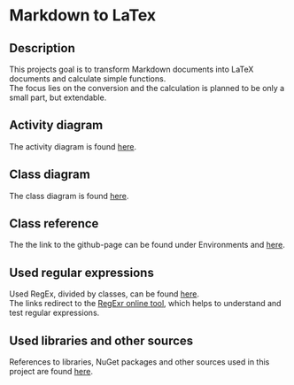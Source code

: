 # Markdown to LaTex
## Description
This projects goal is to transform Markdown documents into LaTeX documents and calculate simple functions.  
The focus lies on the conversion and the calculation is planned to be only a small part, but extendable.

## Activity diagram
The activity diagram is found [here](https://github.com/fb89zila/exam-repo_swe-sose21/wiki/Developer#activity-diagram-).

## Class diagram
The class diagram is found [here](https://github.com/fb89zila/exam-repo_swe-sose21/wiki/Developer#class-diagram-).

## Class reference
The the link to the github-page can be found under Environments and [here](https://github.com/fb89zila/exam-repo_swe-sose21/wiki/Developer#class-reference-).

## Used regular expressions
Used RegEx, divided by classes, can be found [here](https://github.com/fb89zila/exam-repo_swe-sose21/wiki/Developer#used-regular-expressions-).  
The links redirect to the [RegExr online tool](https://regexr.com/), which helps to understand and test regular expressions.

## Used libraries and other sources
References to libraries, NuGet packages and other sources used in this project are found [here](https://github.com/fb89zila/exam-repo_swe-sose21/wiki/Developer#references-).
